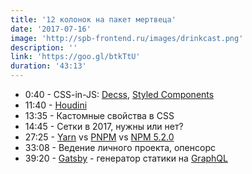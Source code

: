 ```yaml
---
title: '12 колонок на пакет мертвеца'
date: '2017-07-16'
image: 'http://spb-frontend.ru/images/drinkcast.png'
description: ''
link: 'https://goo.gl/btkTtU'
duration: '43:13'
---
```


- 0:40 - CSS-in-JS: [Decss](https://github.com/kossnocorp/decss), [Styled Components](https://github.com/styled-components/styled-components)
- 11:40 - [Houdini](https://habrahabr.ru/company/mailru/blog/282027/)
- 13:35 - Кастомные свойства в CSS
- 14:45 - Сетки в 2017, нужны или нет?
- 27:25 - [Yarn](https://yarnpkg.com/lang/en/) vs [PNPM](https://pnpm.js.org/) vs [NPM 5.2.0](https://www.npmjs.com/)
- 33:08 - Ведение личного проекта, опенсорс
- 39:20 - [Gatsby](https://github.com/gatsbyjs/gatsby) - генератор статики на [GraphQL](http://graphql.org/)
